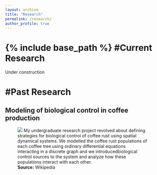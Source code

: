```yaml
---
layout: archive
title: "Research"
permalink: /research/
author_profile: true
---
```


{% include base_path %}
#Current Research
======
Under construction

#Past Research
======
## Modeling of biological control in coffee production
<figure>
<img src="https://jarroyoe.github.io/images/hemileia_vastatrix.jpg"> My undergraduate research project revolved about defining strategies for biological control of coffee rust using spatial dynamical systems. We modelled the coffee rust populations of each coffee tree using ordinary differential equations interacting in a discrete graph and we introducedbiological control sources to the system and analyze how these populations interact with each other.
<figcaption><b>Source:</b> Wikipedia
</figure>
